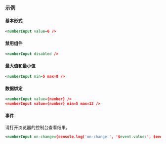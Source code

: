 ### 示例
#### 基本形式

<div class="m-example"></div>

```xml
<numberInput value=6 />
```

#### 禁用组件

<div class="m-example"></div>

```xml
<numberInput disabled />
```

#### 最大值和最小值

<div class="m-example"></div>

```xml
<numberInput min=5 max=8 />
```

#### 数据绑定

<div class="m-example"></div>

```xml
<numberInput value={number} />
<numberInput value={number} min=5 max=12 />
```

#### 事件

请打开浏览器的控制台查看结果。

<div class="m-example"></div>

```xml
<numberInput on-change={console.log('on-change:', '$event.value:', $event.value)} />
```
